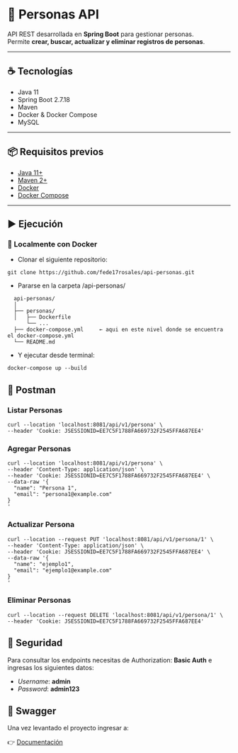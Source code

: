 # 🧑 Personas API

API REST desarrollada en **Spring Boot** para gestionar personas.  
Permite **crear, buscar, actualizar y eliminar registros de personas**.

---

## ☕ Tecnologías
- Java 11
- Spring Boot 2.7.18
- Maven
- Docker & Docker Compose
- MySQL

---

## 📦 Requisitos previos
- [Java 11+](https://adoptopenjdk.net/)
- [Maven 2+](https://maven.apache.org/)
- [Docker](https://www.docker.com/)
- [Docker Compose](https://docs.docker.com/compose/)

---

## ▶️ Ejecución

### 🐳 Localmente con Docker

- Clonar el siguiente repositorio:

```
git clone https://github.com/fede17rosales/api-personas.git
```

- Pararse en la carpeta /api-personas/

```
  api-personas/
  │
  ├── personas/
  │   ├── Dockerfile
      └── ...
  ├── docker-compose.yml     ← aqui en este nivel donde se encuentra el docker-compose.yml
  └── README.md
```

- Y ejecutar desde terminal:

```
docker-compose up --build
```

## 🚀 Postman

### Listar Personas

```
curl --location 'localhost:8081/api/v1/persona' \
--header 'Cookie: JSESSIONID=EE7C5F1788FA669732F2545FFA687EE4'
```

### Agregar Personas

```
curl --location 'localhost:8081/api/v1/persona' \
--header 'Content-Type: application/json' \
--header 'Cookie: JSESSIONID=EE7C5F1788FA669732F2545FFA687EE4' \
--data-raw '{
  "name": "Persona 1",
  "email": "persona1@example.com"
}
'
```

### Actualizar Persona
```
curl --location --request PUT 'localhost:8081/api/v1/persona/1' \
--header 'Content-Type: application/json' \
--header 'Cookie: JSESSIONID=EE7C5F1788FA669732F2545FFA687EE4' \
--data-raw '{
  "name": "ejemplo1",
  "email": "ejemplo1@example.com"
}
'
```

### Eliminar Personas

```
curl --location --request DELETE 'localhost:8081/api/v1/persona/1' \
--header 'Cookie: JSESSIONID=EE7C5F1788FA669732F2545FFA687EE4'
```

## 🔑 Seguridad 

Para consultar los endpoints necesitas de Authorization: **Basic Auth** e ingresas los siguientes datos:

- _Username_: **admin**
- _Password_: **admin123**


## 📖 Swagger

Una vez levantado el proyecto ingresar a:

👉 [Documentación](http://localhost:8081/swagger-ui.html)